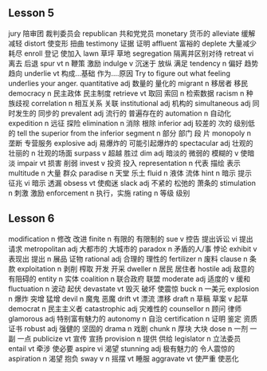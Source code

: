 ## Lesson 5

jury 陪审团 裁判委员会
republican 共和党党员
monetary 货币的
alleviate 缓解 减轻
distort 使变形 扭曲
testimony 证据 证明
affluent 富裕的
deplete 大量减少 耗尽
enroll 登记 使加入
lawn 草坪 草地
segregation 隔离并区别对待
retreat vi 离去 后退 
spur vt n 鞭策 激励
indulge  v 沉迷于 放纵 满足
tendency  n 偏好 趋势 趋向
underlie  vt 构成...基础 作为....原因  Try to figure out what feeling underlies your anger.
quantitative  adj 数量的 量化的
migrant  n 移居者 移民
democracy  n 民主政体 民主制度
retrieve  vt 取回 索回  n 检索数据
racism  n 种族歧视
correlation  n 相互关系 关联
institutional  adj 机构的
simultaneous  adj 同时发生的 同步的
prevalent  adj 流行的 普遍存在的
automation  n 自动化
expedition  n 远征 探险
elimination  n 消除 根除 
inferior   adj 较差的 次的 级别低的  tell the  superior from the inferior
segment  n 部分 部门 段 片
monopoly  n 垄断 专营服务
explosive  adj 易爆炸的 可能引起爆炸的
spectacular  adj 壮观的 壮丽的 n 壮观的场面
surpass  v 超越 胜过
dim  adj 暗淡的 微弱的 模糊的 v 使暗淡
impair  vt 损害 削弱
invest  v 投资 投入
representation  n 代表 描绘 表示
multitude  n 大量 群众
paradise  n 天堂 乐土
fluid   n 液体 流体
hint  n 暗示 提示 征兆 vi 暗示 透漏
obsess  vt 使痴迷
slack  adj 不紧的 松弛的 萧条的
stimulation  n 刺激 激励
enforcement   n 执行，实施
rating  n 等级 级别


## Lesson 6

modification  n 修改 改进
finite  n 有限的 有限制的
sue  v 控告 提出诉讼  vi 提出请求
metropolitan  adj 大都市的 大城市的
paradox  n 矛盾的人/事 悖论
exhibit  v 表现出 提出  n 展品 证物
rational  adj 合理的 理性的
fertilizer n 废料
clause  n 条款
exploitation  n 剥削 榨取 开发 开采
dweller n 居民 居住者
hostile  adj 敌意的 有阻碍的
entity  n 实体
coalition  n 联合政府 联盟
moderate  adj 适度的 v 缓和 
fluctuation  n 波动 起伏
devastate  vt 毁灭 破坏 使震惊
buck  n 一美元
explosion  n 爆炸 突增 猛增 
devil  n 魔鬼 恶魔
drift  vt 漂流 漂移 
draft  n 草稿 草案 v 起草
democrat  n 民主主义者
catastrophic  adj 灾难性的
counsellor  n 顾问 律师
glamorous  adj 特别富有魅力的
autonomy  n 自治
certification  n 证明 鉴定 资质证书
robust  adj 强健的 坚固的
drama  n 戏剧
chunk  n 厚块 大块
dose  n 一剂 一副 一点
publicize  vt 宣传 宣扬
provision  n 提供 供给
legislator  n 立法委员
entail  vt 牵涉 使必要
aspire  vi 渴望 
stunning  adj 极有魅力的 令人震惊的
aspiration  n 渴望 抱负
sway  v n 摇摆 vt 睡服 
aggravate  vt 使严重 使恶化





